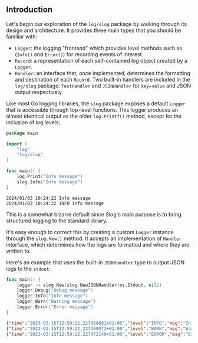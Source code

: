 ## Introduction

Let's begin our exploration of the `log/slog` package by walking through its design and architecture. It provides three main types that you should be familiar with:

- `Logger`: the logging "frontend" which provides level methods such as (`Info()` and `Error()`) for recording events of interest.
- `Record`: a representation of each self-contained log object created by a `Logger`.
- `Handler`: an interface that, once implemented, determines the formatting and destination of each `Record`. Two built-in handlers are included in the `log/slog` package: `TextHandler` and `JSONHandler` for `key=value` and JSON output respectively.

Like most Go logging libraries, the `slog` package exposes a default `Logger` that is accessible through top-level functions. This logger produces an almost identical output as the older `log.Printf()` method, except for the inclusion of log levels:

```go
package main

import (
    "log"
    "log/slog"
)

func main() {
    log.Print("Info message")
    slog.Info("Info message")
}
```

```text
2024/01/03 10:24:22 Info message
2024/01/03 10:24:22 INFO Info message
```

This is a somewhat bizarre default since Slog's main purpose is to bring structured logging to the standard library.

It's easy enough to correct this by creating a custom `Logger` instance through the `slog.New()` method. It accepts an implementation of `Handler` interface, which determines how the logs are formatted and where they are written to.

Here's an example that uses the built-in `JSONHandler` type to output JSON logs to the `stdout`:

```go
func main() {
    logger := slog.New(slog.NewJSONHandler(os.Stdout, nil))
    logger.Debug("Debug message")
    logger.Info("Info message")
    logger.Warn("Warning message")
    logger.Error("Error message")
}
```

```json
{"time":"2023-03-15T12:59:22.227408691+01:00","level":"INFO","msg":"Info message"}
{"time":"2023-03-15T12:59:22.227468972+01:00","level":"WARN","msg":"Warning message"}
{"time":"2023-03-15T12:59:22.227472149+01:00","level":"ERROR","msg":"Error message"}
```